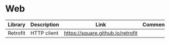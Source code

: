 # Web

| Library | Description | Link | Comments |
| --- | --- | --- | --- |
| Retrofit | HTTP client | https://square.github.io/retrofit |

